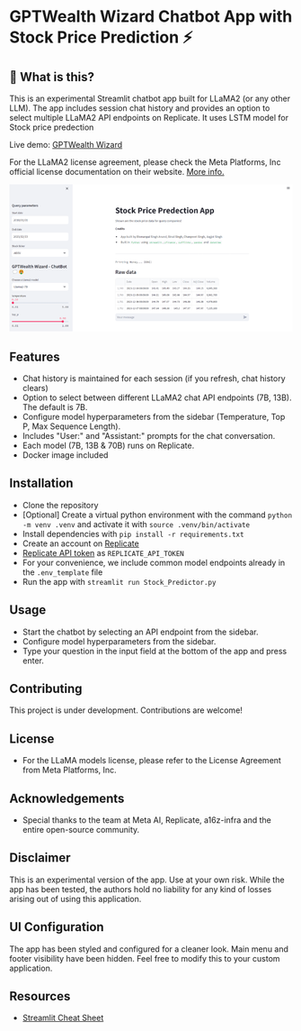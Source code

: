 # GPTWealth Wizard Chatbot App with Stock Price Prediction ⚡

## 🤔 What is this?

This is an experimental Streamlit chatbot app built for LLaMA2 (or any other LLM). The app includes session chat history and provides an option to select multiple LLaMA2 API endpoints on Replicate. It uses LSTM model for Stock price predection

Live demo: [GPTWealth Wizard](https://stock-price-prediction-with-chatbot-mdrtj7pujkfyuzq8btzksa.streamlit.app/)

For the LLaMA2 license agreement, please check the Meta Platforms, Inc official license documentation on their website. 
[More info.](https://ai.meta.com/llama/)

<img width="1710" alt="llama2 demo" src="https://github.com/Bismanpal-Singh/Stock-Price-Prediction-with-Chatbot/blob/d862613a91294ab144d41f1ca8bc0c7f6d3c2e8a/image_2023-12-29_193151785.png">

## Features

- Chat history is maintained for each session (if you refresh, chat history clears)
- Option to select between different LLaMA2 chat API endpoints (7B, 13B). The default is 7B.
- Configure model hyperparameters from the sidebar (Temperature, Top P, Max Sequence Length).
- Includes "User:" and "Assistant:" prompts for the chat conversation.
- Each model (7B, 13B & 70B) runs on Replicate.
- Docker image included

## Installation

- Clone the repository
- [Optional] Create a virtual python environment with the command `python -m venv .venv` and activate it with `source .venv/bin/activate`
- Install dependencies with `pip install -r requirements.txt`
- Create an account on [Replicate](https://replicate.com/)
- [Replicate API token](https://replicate.com/account) as `REPLICATE_API_TOKEN`
- For your convenience, we include common model endpoints already in the `.env_template` file
- Run the app with `streamlit run Stock_Predictor.py`


## Usage

- Start the chatbot by selecting an API endpoint from the sidebar.
- Configure model hyperparameters from the sidebar.
- Type your question in the input field at the bottom of the app and press enter.

## Contributing

This project is under development. Contributions are welcome!

## License

- For the LLaMA models license, please refer to the License Agreement from Meta Platforms, Inc.

## Acknowledgements

- Special thanks to the team at Meta AI, Replicate, a16z-infra and the entire open-source community.

## Disclaimer

This is an experimental version of the app. Use at your own risk. While the app has been tested, the authors hold no liability for any kind of losses arising out of using this application. 

## UI Configuration

The app has been styled and configured for a cleaner look. Main menu and footer visibility have been hidden. Feel free to modify this to your custom application.

## Resources

- [Streamlit Cheat Sheet](https://docs.streamlit.io/library/cheatsheet)

